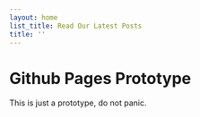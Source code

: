 ```yaml
---
layout: home
list_title: Read Our Latest Posts
title: ''
---
```


# Github Pages Prototype

This is just a prototype, do not panic.
